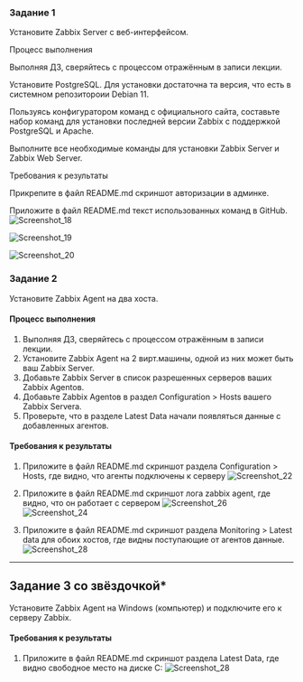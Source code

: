 ### Задание 1
Установите Zabbix Server с веб-интерфейсом.

Процесс выполнения

Выполняя ДЗ, сверяйтесь с процессом отражённым в записи лекции.

Установите PostgreSQL. Для установки достаточна та версия, что есть в системном репозитороии Debian 11.

Пользуясь конфигуратором команд с официального сайта, составьте набор команд для установки последней версии Zabbix с поддержкой PostgreSQL и Apache.

Выполните все необходимые команды для установки Zabbix Server и Zabbix Web Server.

Требования к результаты

Прикрепите в файл README.md скриншот авторизации в админке.

Приложите в файл README.md текст использованных команд в GitHub.
![Screenshot_18](https://github.com/user-attachments/assets/1aa76110-ebfd-4d73-ac2b-a2f1b1456c02)

![Screenshot_19](https://github.com/user-attachments/assets/b64103a7-4511-46b7-9b33-42491e8bfdac)

![Screenshot_20](https://github.com/user-attachments/assets/68ed83c6-4df3-4db8-aa9b-a22c9320677f)

### Задание 2 

Установите Zabbix Agent на два хоста.

#### Процесс выполнения
1. Выполняя ДЗ, сверяйтесь с процессом отражённым в записи лекции.
2. Установите Zabbix Agent на 2 вирт.машины, одной из них может быть ваш Zabbix Server.
3. Добавьте Zabbix Server в список разрешенных серверов ваших Zabbix Agentов.
4. Добавьте Zabbix Agentов в раздел Configuration > Hosts вашего Zabbix Servera.
5. Проверьте, что в разделе Latest Data начали появляться данные с добавленных агентов.

#### Требования к результаты 
1. Приложите в файл README.md скриншот раздела Configuration > Hosts, где видно, что агенты подключены к серверу
   ![Screenshot_22](https://github.com/user-attachments/assets/8306c5b7-bcf3-4db7-b01e-e9c24d69367e)
3. Приложите в файл README.md скриншот лога zabbix agent, где видно, что он работает с сервером
   ![Screenshot_26](https://github.com/user-attachments/assets/32c9ed6f-087e-42c3-8d64-1b66c5f3fad0)
   ![Screenshot_24](https://github.com/user-attachments/assets/947ea9fa-f96b-4b8c-94ed-a2def212cb52)

5. Приложите в файл README.md скриншот раздела Monitoring > Latest data для обоих хостов, где видны поступающие от агентов данные.
   ![Screenshot_28](https://github.com/user-attachments/assets/160ebb36-69ed-459e-80e0-ac8dca49628f)


---
## Задание 3 со звёздочкой*
Установите Zabbix Agent на Windows (компьютер) и подключите его к серверу Zabbix.

#### Требования к результаты 
1. Приложите в файл README.md скриншот раздела Latest Data, где видно свободное место на диске C:
![Screenshot_28](https://github.com/user-attachments/assets/fb607493-2fa2-47fe-874b-678d33c80c6d)

